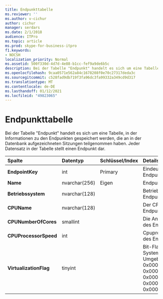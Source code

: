 ```yaml
---
title: Endpunkttabelle
ms.reviewer: ''
ms.author: v-cichur
author: cichur
manager: serdars
ms.date: 2/1/2018
audience: ITPro
ms.topic: article
ms.prod: skype-for-business-itpro
f1.keywords:
- NOCSH
localization_priority: Normal
ms.assetid: 500f330d-4d7d-4e88-b1cc-fef9a9de6b5c
description: Bei der Tabelle "Endpunkt" handelt es sich um eine Tabelle, in der Informationen zu den Endpunkten gespeichert werden, die an in der Datenbank aufgezeichneten Sitzungen teilgenommen haben. Jeder Datensatz in der Tabelle stellt einen Endpunkt dar.
ms.openlocfilehash: 9caa0571e562a84c1678208f0e70c27317deda3c
ms.sourcegitcommit: c528fad9db719f3fa96dc3fa99332a349cd9d317
ms.translationtype: MT
ms.contentlocale: de-DE
ms.lasthandoff: 01/12/2021
ms.locfileid: "49823065"
---
```

# <a name="endpoint-table"></a>Endpunkttabelle
 
Bei der Tabelle "Endpunkt" handelt es sich um eine Tabelle, in der Informationen zu den Endpunkten gespeichert werden, die an in der Datenbank aufgezeichneten Sitzungen teilgenommen haben. Jeder Datensatz in der Tabelle stellt einen Endpunkt dar.
  
|**Spalte**|**Datentyp**|**Schlüssel/Index**|**Details**|
|:-----|:-----|:-----|:-----|
|**EndpointKey** <br/> |int  <br/> |Primary  <br/> |Eindeutige Zahl, die diesen Endpunkt identifiziert.  <br/> |
|**Name** <br/> |nvarchar(256)  <br/> |Eigen  <br/> |Endpunktname.  <br/> |
|**Betriebssystem** <br/> |nvarchar(128)  <br/> | <br/> |Betriebssystem des Endpunkts.  <br/> |
|**CPUName** <br/> |nvarchar(128)  <br/> ||Der CPU-Name des Endpunkts.  <br/> |
|**CPUNumberOfCores** <br/> |smallint  <br/> ||Die Anzahl der CPU-Kerne des Endpunkts.  <br/> |
|**CPUProcessorSpeed** <br/> |int  <br/> ||Cpuprozessorgeschwindigkeit des Endpunkts.  <br/> |
|**VirtualizationFlag** <br/> |tinyint  <br/> || Bit-Flag, das angibt, ob das System in einer virtualisierten Umgebung ausgeführt wird: <br/>  0x0000 – Keine <br/>  0x0001 – HyperV <br/>  0x0002 – VMWare <br/>  0x0004 – Virtueller PC <br/>  0x0008 – Xen PC <br/> |
   

